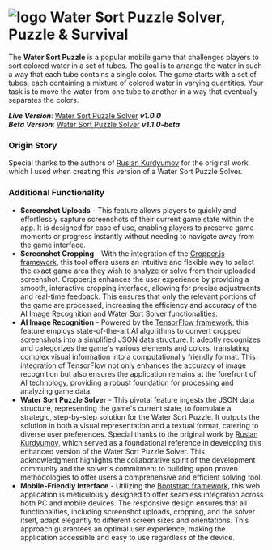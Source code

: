 # ![logo](https://www.robertfidler.com/puzzle-n-survival/images/favicon-32.png "Water Sort Solver") Water Sort Puzzle Solver, Puzzle &amp; Survival
The **Water Sort Puzzle** is a popular mobile game that challenges players to sort colored water in a set of tubes. The goal is to arrange the water in such a way that each tube contains a single color. The game starts with a set of tubes, each containing a mixture of colored water in varying quantities. Your task is to move the water from one tube to another in a way that eventually separates the colors.

***Live Version***: <a href="https://www.robertfidler.com/puzzle-n-survival/index.html" target="_blank">Water Sort Puzzle Solver</a> ***v1.0.0***<br />
***Beta Version***: <a href="https://www.robertfidler.com/puzzle-n-survival/v1.1.0/index.html" target="_blank">Water Sort Puzzle Solver</a> ***v1.1.0-beta***

### Origin Story ###
Special thanks to the authors of [Ruslan Kurdyumov](https://www.ruslankurdyumov.com/water_sort_solver/) for the original work which I used when creating this version of a Water Sort Puzzle Solver.

### Additional Functionality ###
* **Screenshot Uploads** - This feature allows players to quickly and effortlessly capture screenshots of their current game state within the app. It is designed for ease of use, enabling players to preserve game moments or progress instantly without needing to navigate away from the game interface.
* **Screenshot Cropping** - With the integration of the [Cropper.js framework](https://fengyuanchen.github.io/cropperjs/), this tool offers users an intuitive and flexible way to select the exact game area they wish to analyze or solve from their uploaded screenshot. Cropper.js enhances the user experience by providing a smooth, interactive cropping interface, allowing for precise adjustments and real-time feedback. This ensures that only the relevant portions of the game are processed, increasing the efficiency and accuracy of the AI Image Recognition and Water Sort Solver functionalities.
* **AI Image Recognition** - Powered by the [TensorFlow framework](https://www.tensorflow.org/js/), this feature employs state-of-the-art AI algorithms to convert cropped screenshots into a simplified JSON data structure. It adeptly recognizes and categorizes the game's various elements and colors, translating complex visual information into a computationally friendly format. This integration of TensorFlow not only enhances the accuracy of image recognition but also ensures the application remains at the forefront of AI technology, providing a robust foundation for processing and analyzing game data.
* **Water Sort Puzzle Solver** - This pivotal feature ingests the JSON data structure, representing the game's current state, to formulate a strategic, step-by-step solution for the Water Sort Puzzle. It outputs the solution in both a visual representation and a textual format, catering to diverse user preferences. Special thanks to the original work by [Ruslan Kurdyumov](https://www.ruslankurdyumov.com/about-me.html), which served as a foundational reference in developing this enhanced version of the Water Sort Puzzle Solver. This acknowledgment highlights the collaborative spirit of the development community and the solver's commitment to building upon proven methodologies to offer users a comprehensive and efficient solving tool.
* **Mobile-Friendly Interface** - Utilizing the [Bootstrap framework](https://getbootstrap.com/), this web application is meticulously designed to offer seamless integration across both PC and mobile devices. The responsive design ensures that all functionalities, including screenshot uploads, cropping, and the solver itself, adapt elegantly to different screen sizes and orientations. This approach guarantees an optimal user experience, making the application accessible and easy to use regardless of the device.
